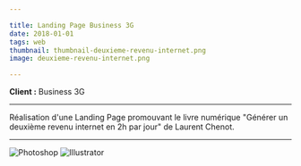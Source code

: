 ```yaml
---

title: Landing Page Business 3G
date: 2018-01-01
tags: web
thumbnail: thumbnail-deuxieme-revenu-internet.png
image: deuxieme-revenu-internet.png

---
```


**Client :** Business 3G

---

Réalisation d'une Landing Page promouvant le livre numérique "Générer un deuxième revenu internet en 2h par jour" de Laurent Chenot.

---

![Photoshop](/images/icons/photoshop.svg)
![Illustrator](/images/icons/illustrator.svg)
